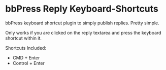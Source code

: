 bbPress Reply Keyboard-Shortcuts
===================

bbPress keyboard shortcut plugin to simply publish replies. Pretty simple.

Only works if you are clicked on the reply textarea and press the keyboard shortcut within it.

Shortcuts Included:

- CMD + Enter
- Control + Enter
